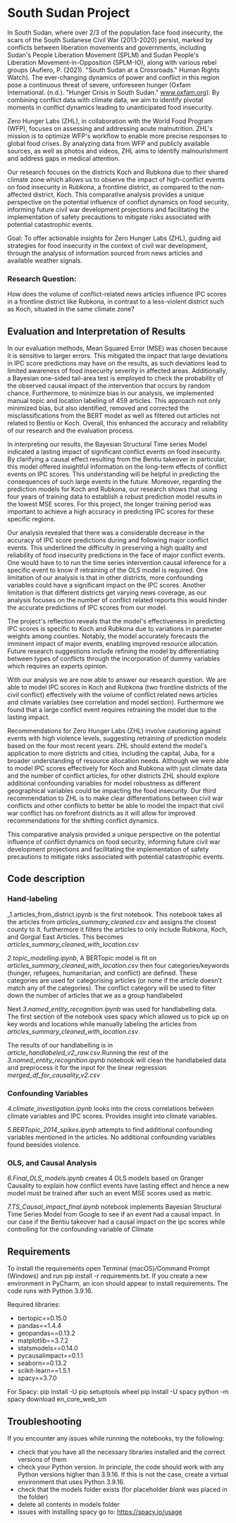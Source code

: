 # South Sudan Project 
In South Sudan, where over 2/3 of the population face food insecurity, the scars of the South Sudanese Civil War (2013-2020) persist, marked by conflicts between liberation movements and governments, including Sudan's People Liberation Movement (SPLM) and Sudan People's Liberation Movement-in-Opposition (SPLM-IO), along with various rebel groups (Aufiero, P. (2021). "South Sudan at a Crossroads."
Human Rights Watch). The ever-changing dynamics of power and conflict in this region pose a continuous threat of severe, unforeseen hunger (Oxfam International. (n.d.). "Hunger Crisis in South Sudan." www.oxfam.org). By combining conflict data with climate data, we aim to identify pivotal moments in conflict dynamics leading to unanticipated food insecurity.

Zero Hunger Labs (ZHL), in collaboration with the World Food Program (WFP), focuses on assessing and addressing acute malnutrition. ZHL's mission is to optimize WFP's workflow to enable more precise responses to global food crises. By analyzing data from WFP and publicly available sources, as well as photos and videos, ZHL aims to identify malnourishment and address gaps in medical attention.

Our research focuses on the districts Koch and Rubkona due to their shared climate zone which allows us to observe the impact of high-conflict events on food insecurity in Rubkona, a frontline district, as compared to the non-affected district, Koch. This comparative analysis provides a unique perspective on the potential influence of conflict dynamics on food security, informing future civil war development projections and facilitating the implementation of safety precautions to mitigate risks associated with potential catastrophic events.

Goal: To offer actionable insights for Zero Hunger Labs (ZHL), guiding aid strategies for food insecurity in the context of civil war development, through the analysis of information sourced from news articles and available weather signals.

### Research Question: 
How does the volume of conflict-related news articles influence IPC scores in a frontline district like Rubkona, in contrast to a less-violent district such as Koch, situated in the same climate zone?

## Evaluation and Interpretation of Results

In our evaluation methods, Mean Squared Error (MSE) was chosen because it is sensitive to larger errors.
This mitigated the impact that large deviations in IPC score predictions may have on the results, as such
deviations lead to limited awareness of food insecurity severity in affected areas. Additionally, a Bayesian
one-sided tail-area test is employed to check the probability of the observed causal impact of the
intervention that occurs by random chance. Furthermore, to minimize bias in our analysis, we implemented
manual topic and location labeling of 459 articles. This approach not only minimized bias, but also identified,
removed and corrected the misclassifications from the BERT model as well as filtered out articles not related
to Bentiu or Koch. Overall, this enhanced the accuracy and reliability of our research and the evaluation
process.

In interpreting our results, the Bayesian Structural Time series Model indicated a lasting impact of
significant conflict events on food insecurity. By clarifying a causal effect resulting from the Bentiu
takeover in particular, this model offered insightful information on the long-term effects of conflict events on
IPC scores. This understanding will be helpful in predicting the consequences of such large events in the
future. Moreover, regarding the prediction models for Koch and Rubkona, our research shows that using
four years of training data to establish a robust prediction model results in the lowest MSE scores. For
this project, the longer training period was important to achieve a high accuracy in predicting IPC scores for
these specific regions.

Our analysis revealed that there was a considerable decrease in the accuracy of IPC score predictions
during and following major conflict events. This underlined the difficulty in preserving a high quality and
reliability of food insecurity predictions in the face of major conflict events. One would have to to run the time
series intervention causal inference for a specific event to know if retraining of the OLS model is required.
One limitation of our analysis is that in other districts, more confounding variables could have a significant
impact on the IPC scores. Another limitation is that different districts get varying news coverage, as our
analysis focuses on the number of conflict related reports this would hinder the accurate predictions of IPC
scores from our model.

The project's reflection reveals that the model's effectiveness in predicting IPC scores is specific to Koch
and Rubkona due to variations in parameter weights among counties. Notably, the model accurately
forecasts the imminent impact of major events, enabling improved resource allocation. Future research
suggestions include refining the model by differentiating between types of conflicts through the incorporation
of dummy variables which requires an experts opinion.

With our analysis we are now able to answer our research question. We are able to model IPC scores
in Koch and Rubkona (two frontline districts of the civil conflict) effectively with the volume of conflict related
news articles and climate variables (see correlation and model section). Furthermore we found that a large
conflict event requires retraining the model due to the lasting impact.

Recommendations for Zero Hunger Labs (ZHL) involve cautioning against events with high violence
levels, suggesting retraining of prediction models based on the four most recent years. ZHL should extend
the model's application to more districts and cities, including the capital, Juba, for a broader understanding
of resource allocation needs. Although we were able to model IPC scores effectively for Koch and Rubkona
with just climate data and the number of conflict articles, for other districts ZHL should explore additional
confounding variables for model robustness as different geographical variables could be impacting the food
insecurity. Our third recommendation to ZHL is to make clear differentiations between civil war conflicts and
other conflicts to better be able to model the impact that civil war conflict has on forefront districts as it will
allow for improved recommendations for the shifting conflict dynamics.

This comparative analysis provided a unique perspective on the potential influence of conflict dynamics on
food security, informing future civil war development projections and facilitating the implementation of safety
precautions to mitigate risks associated with potential catastrophic events.

## Code description

### Hand-labeling
_1.articles_from_district.ipynb is the first notebook. This notebook takes all the articles from _articles_summary_cleaned.csv_ and assigns the closest county to it. furthermore it filters the articles to only include Rubkona, Koch, and Gorgial East Articles. This becomes _articles_summary_cleaned_with_location.csv_

_2.topic_modelling.ipynb_, A BERTopic model is fit on _articles_summary_cleaned_with_location.csv_ then four categories/keywords (hunger, refugees, humanitarian, and conflict) are defined. These categories are used for categorising articles (or none if the article doesn’t match any of the categories). The conflict category will be used to filter down the number of articles that we as a group handlabeled

Next _3.named_entity_recognition.ipynb_ was used for handlabelling data. The first section of the notebook uses spacy which allowed us to pick up on key words and locations while manually labeling the articles from _articles_summary_cleaned_with_location.csv_.

The results of our handlabelling is in _article_handlabeled_v2_raw.csv_.Running the rest of the _3.named_entity_recognition.ipynb_ notebook will clean the handlabeled data and preprocess it for the input for the linear regression _merged_df_for_causality_v2.csv_

### Confounding Variables
_4.climate_investigation.ipynb_ looks into the cross correlations between climate variables and IPC scores. Provides insight into climate variables.

_5.BERTopic_2014_spikes.ipynb_ attempts to find additional confounding variables mentioned in the articles. No additional confounding variables found beesides violence.


### OLS, and Causal Analysis
_6.Final_OLS_models.ipynb_ creates 4 OLS models based on Granger Causality to explain how conflict events have lasting effect and hence a new model must be trained after such an event MSE scores used as metric.

_7.TS_Causal_impact_final.ipynb_ notebook implements Bayesian Structural Time Series Model from Google to see if an event had a causal impact. In our case if the Bentiu takeover had a causal impact on the ipc scores while controlling for the confounding variable of Climate


## Requirements
To install the requirements open Terminal (macOS)/Command Prompt (Windows) and run pip install -r requirements.txt. If you create a new environment in PyCharm, an icon should appear to install requirements. The code runs with Python 3.9.16.

Required libraries:
- bertopic==0.15.0
- pandas==1.4.4
- geopandas==0.13.2
- matplotlib==3.7.2
- statsmodels==0.14.0
- pycausalimpact==0.1.1
- seaborn==0.13.2
- scikit-learn==1.5.1
- spacy==3.7.0

For Spacy:
pip install -U pip setuptools wheel
pip install -U spacy
python -m spacy download en_core_web_sm

## Troubleshooting

If you encounter any issues while running the notebooks, try the following:
- check that you have all the necessary libraries installed and the correct versions of them
- check your Python version. In principle, the code should work with any Python versions higher than 3.9.16. If this is not the case, create a virtual environment that uses Python 3.9.16.
- check that the models folder exists (for placeholder _blank_ was placed in the folder)
- delete all contents in models folder
- issues with installing spacy go to: https://spacy.io/usage
